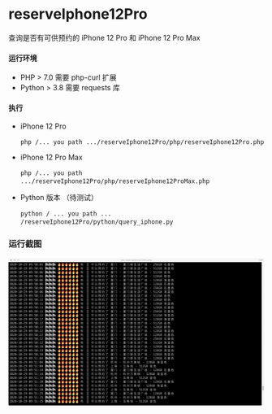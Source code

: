 # reserveIphone12Pro
 查询是否有可供预约的 iPhone 12 Pro 和 iPhone 12 Pro Max
 
#### 运行环境
 + PHP > 7.0 需要 php-curl 扩展
 + Python > 3.8 需要 requests 库

#### 执行
 + iPhone 12 Pro
    ```shell script
    php /... you path .../reserveIphone12Pro/php/reserveIphone12Pro.php
    ```
 +  iPhone 12 Pro Max
    ```shell script
    php /... you path .../reserveIphone12Pro/php/reserveIphone12ProMax.php
    ```
 + Python 版本 （待测试）
    ```shell script
    python / ... you path ... /reserveIphone12Pro/python/query_iphone.py
    ```
### 运行截图
 ![avatar](./assets/images/reserve-iphone12pro.jpg)
